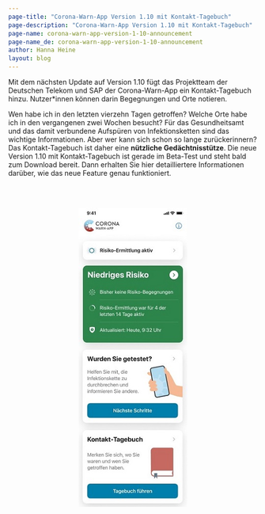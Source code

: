 ```yaml
---
page-title: "Corona-Warn-App Version 1.10 mit Kontakt-Tagebuch"
page-description: "Corona-Warn-App Version 1.10 mit Kontakt-Tagebuch"
page-name: corona-warn-app-version-1-10-announcement
page-name_de: corona-warn-app-version-1-10-announcement
author: Hanna Heine
layout: blog
---
```

 
Mit dem nächsten Update auf Version 1.10 fügt das Projektteam der Deutschen Telekom und SAP der Corona-Warn-App ein Kontakt-Tagebuch hinzu. Nutzer\*innen können darin Begegnungen und Orte notieren.
 
<!-- overview -->

Wen habe ich in den letzten vierzehn Tagen getroffen? Welche Orte habe ich in den vergangenen zwei Wochen besucht? Für das Gesundheitsamt und das damit verbundene Aufspüren von Infektionsketten sind das wichtige Informationen. Aber wer kann sich schon so lange zurückerinnern? Das Kontakt-Tagebuch ist daher eine **nützliche Gedächtnisstütze**. Die neue Version 1.10 mit Kontakt-Tagebuch ist gerade im Beta-Test und steht bald zum Download bereit. Dann erhalten Sie hier detailliertere Informationen darüber, wie das neue Feature genau funktioniert.

<br></br>

<center> <img src="./kontakttagebuch.jpg" title="Kontakt-Tagebuch" alt="Kontakt-Tagebuch" style="align: center"> </center>
